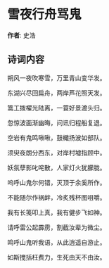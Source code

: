 # 雪夜行舟骂鬼

**作者**: 史浩

## 诗词内容

朔风一夜吹寒雪，万里青山变华发。

东湖兴尽回扁舟，两岸芦花照天发。

篙工拨櫂光陆离，一蓑好景渡头归。

忽惊波面渐幽晦，问讯归程船复退。

空岩有鬼鸣啾啾，鼓檝扬波如部队。

须臾夜朗分西东，对岸村墟指顾中。

妖氛孽影叱咤散，人家灯火犹朦胧。

呜呼山鬼尔何错，灭顶于余奚所作。

不能随尔作祸衅，冷炙残杯图咀嚼。

我有长笺叩上真，我有健步飞如神。

请呼雷公起霹雳，割截汝辈为微尘。

鸣呼山鬼听我语，从此逍遥自游止。

如斯搅括枉费力，生死由天不由汝。


